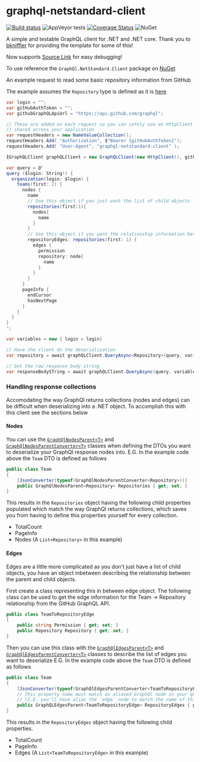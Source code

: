 # graphql-netstandard-client
[![Build status](https://ci.appveyor.com/api/projects/status/bmovyxbqfxjxkigd/branch/master?svg=true)](https://ci.appveyor.com/project/Firenza/graphql-netstandard-client/branch/master)
![AppVeyor tests](https://img.shields.io/appveyor/tests/Firenza/graphql-netstandard-client.svg)
[![Coverage Status](https://coveralls.io/repos/github/Firenza/graphql-netstandard-client/badge.svg)](https://coveralls.io/github/Firenza/graphql-netstandard-client)
![NuGet](https://img.shields.io/nuget/v/GraphQl.Netstandard.Client.svg)

A simple and testable GraphQL client for .NET and .NET core. Thank you to [bkniffler](https://github.com/bkniffler/graphql-net-client) for providing the template for some of this! 

Now supports [Source Link](https://docs.microsoft.com/en-us/dotnet/standard/library-guidance/sourcelink) for easy debugging!

To use reference the `GraphQl.NetStandard.Client` package on [NuGet](https://www.nuget.org/packages/GraphQl.NetStandard.Client/)

An example request to read some basic repository information from GitHub

The example assumes the `Repository` type is defined as it is [here](https://github.com/Firenza/graphql-netstandard-client/blob/2bca117a5c29a24c1a0aaea197cb0216015fd076/tests/GraphQL.NetStandard.Client.UnitTests/Model/Repository.cs)
```csharp
var login = "";
var gitHubAuthToken = "";
var githubGraphQLApiUrl = "https://api.github.com/graphql";

// These are added on each request so you can safely use an HttpClient instance that is 
// shared across your application
var requestHeaders = new NameValueCollection();
requestHeaders.Add( "Authorization", $"Bearer {gitHubAuthToken}");
requestHeaders.Add( "User-Agent", "graphql-netstandard-client" );

IGraphQLClient graphQLClient = new GraphQLClient(new HttpClient(), githubGraphQLApiUrl, requestHeaders);

var query = @"
query ($login: String!) {
  organization(login: $login) {
    teams(first: 2) {
      nodes {        
        name
        // Use this object if you just want the list of child objects
        repositories(first:1){
          nodes{
            name
          }
        }
        // Use this object if you want the relationship information between parent and children
        repositoryEdges: repositories(first: 1) {
          edges {
            permission
            repository: node{
              name
            }
          }
        }
      }
      pageInfo {
        endCursor
        hasNextPage
      }
    }
  }
}
";

var variables = new { login = login}

// Have the client do the deserialization
var repository = await graphQLClient.QueryAsync<Repository>(query, variables);

// Get the raw response body string
var responseBodySTring = await graphQLClient.QueryAsync(query, variables);
```





### Handling response collections

Accomodating the way GraphQl returns collections (nodes and edges) can be difficult when deserializing into a .NET object.  To accomplish this with this client
see the sections below

#### Nodes

You can use the 
[`GraphQlNodesParent<T>`](https://github.com/Firenza/graphql-netstandard-client/blob/2bca117a5c29a24c1a0aaea197cb0216015fd076/src/GraphQl.NetStandard.Client/GraphQLNodesParent.cs) 
and [`GraphQlNodesParentConverter<T>`](https://github.com/Firenza/graphql-netstandard-client/blob/2bca117a5c29a24c1a0aaea197cb0216015fd076/src/GraphQl.NetStandard.Client/GraphQLNodesParentConverter.cs)
classes when defining the DTOs you want to deserialize your GraphQl response nodes into.  E.G. In the example code above the `Team` DTO is defined as follows

```csharp
public class Team
{
    [JsonConverter(typeof(GraphQlNodesParentConverter<Repository>))]
    public GraphQlNodesParent<Repository> Repositories { get; set; }
}
```

This results in the `Repositories` object having the following child properties populated which match the way GraphQl returns collections, which saves you from having to define this properties yourself for every collection.
* TotalCount
* PageInfo
* Nodes (A `List<Repository>` in this example)

#### Edges

Edges are a little more complicated as you don't just have a list of child objects, you have an object inbetween describing the relationship between
the parent and child objects.

First create a class representing this in between edge object.  The following class can be used to get the edge information 
for the Team -> Repository relationship from the GitHub GraphQL API.

```csharp
public class TeamToRepositoryEdge
{
    public string Permission { get; set; }
    public Repository Repository { get; set; }
}
```


Then you can use this class with the
[`GraphQlEdgesParent<T>`]() 
and [`GraphQlEdgesParentConverter<T>`]()
classes to describe the list of edges you want to deserialize  E.G. In the example code above the `Team` DTO is defined as follows

```csharp
public class Team
{
    [JsonConverter(typeof(GraphQlEdgesParentConverter<TeamToRepositoryEdge>))]
    // This property name must match an aliased GraphQl node in your query 
    // (I.E. you'll have alias the `edge` node to match the name of this property)
    public GraphQLEdgesParent<TeamToRepositoryEdge> RepositoryEdges { get; set; }
}
```

This results in the `RepositoryEdges` object having the following child properties.
* TotalCount
* PageInfo
* Edges (A `List<TeamToRepositoryEdge>` in this example)